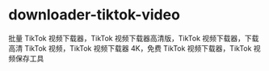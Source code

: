 # downloader-tiktok-video
批量 TikTok 视频下载器，TikTok 视频下载器高清版，TikTok 视频下载器，下载高清 TikTok 视频，TikTok 视频下载器 4K，免费 TikTok 视频下载器，TikTok 视频保存工具
